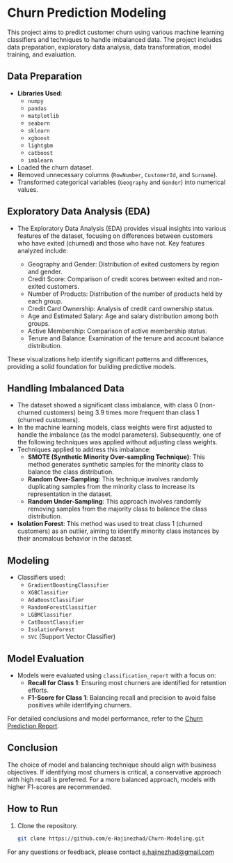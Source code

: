 # Churn Prediction Modeling

This project aims to predict customer churn using various machine learning classifiers and techniques to handle imbalanced data. The project includes data preparation, exploratory data analysis, data transformation, model training, and evaluation.

## Data Preparation
- **Libraries Used**: 
  - `numpy`
  - `pandas`
  - `matplotlib`
  - `seaborn`
  - `sklearn`
  - `xgboost`
  - `lightgbm`
  - `catboost`
  - `imblearn`
- Loaded the churn dataset.
- Removed unnecessary columns (`RowNumber`, `CustomerId`, and `Surname`).
- Transformed categorical variables (`Geography` and `Gender`) into numerical values.


## Exploratory Data Analysis (EDA)
- The Exploratory Data Analysis (EDA) provides visual insights into various features of the dataset, focusing on differences between customers who have exited (churned) and those who have not. Key features analyzed include:

   - Geography and Gender: Distribution of exited customers by region and gender.
   - Credit Score: Comparison of credit scores between exited and non-exited customers.
   - Number of Products: Distribution of the number of products held by each group.
   - Credit Card Ownership: Analysis of credit card ownership status.
   - Age and Estimated Salary: Age and salary distribution among both groups.
   - Active Membership: Comparison of active membership status.
   - Tenure and Balance: Examination of the tenure and account balance distribution.

These visualizations help identify significant patterns and differences, providing a solid foundation for building predictive models.

## Handling Imbalanced Data
- The dataset showed a significant class imbalance, with class 0 (non-churned customers) being 3.9 times more frequent than class 1 (churned customers).
- In the machine learning models, class weights were first adjusted to handle the imbalance (as the model parameters). Subsequently, one of the following techniques was applied without adjusting class weights.
- Techniques applied to address this imbalance:
  - **SMOTE (Synthetic Minority Over-sampling Technique)**: This method generates synthetic samples for the minority class to balance the class distribution.
  - **Random Over-Sampling**: This technique involves randomly duplicating samples from the minority class to increase its representation in the dataset.
  - **Random Under-Sampling**: This approach involves randomly removing samples from the majority class to balance the class distribution.
- **Isolation Forest**: This method was used to treat class 1 (churned customers) as an outlier, aiming to identify minority class instances by their anomalous behavior in the dataset.

## Modeling
- Classifiers used:
  - `GradientBoostingClassifier`
  - `XGBClassifier`
  - `AdaBoostClassifier`
  - `RandomForestClassifier`
  - `LGBMClassifier`
  - `CatBoostClassifier`
  - `IsolationForest`
  - `SVC` (Support Vector Classifier)

## Model Evaluation
- Models were evaluated using `classification_report` with a focus on:
  - **Recall for Class 1**: Ensuring most churners are identified for retention efforts.
  - **F1-Score for Class 1**: Balancing recall and precision to avoid false positives while identifying churners.

For detailed conclusions and model performance, refer to the [Churn Prediction Report](./Churn_Prediction_Report.md).


## Conclusion
The choice of model and balancing technique should align with business objectives. If identifying most churners is critical, a conservative approach with high recall is preferred. For a more balanced approach, models with higher F1-scores are recommended.

## How to Run
1. Clone the repository.
   ```sh
   git clone https://github.com/e-Hajinezhad/Churn-Modeling.git

 For any questions or feedback, please contact e.hajinezhad@gmail.com
